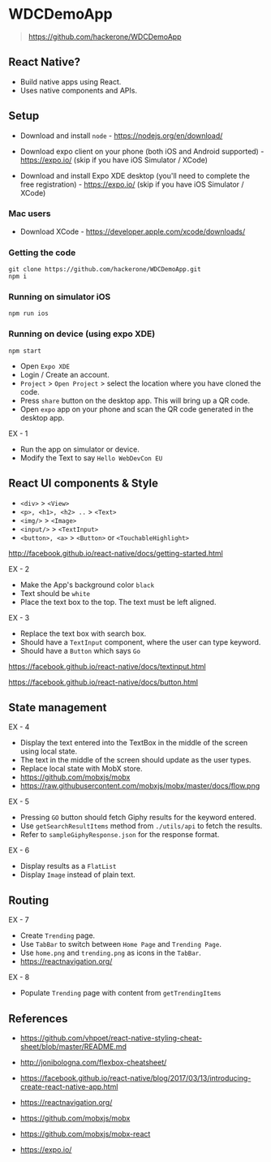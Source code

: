 # WDCDemoApp

> https://github.com/hackerone/WDCDemoApp

<!--
Morning everyone, welcome to react native workshop, 
Firstly, thanks for signing up. Today we'll be going through a very brief introduction to React Native and then we'll jump on to hands-on workshop where you'll be setting up React native dev environment and work on bunch of short excercises. Then finally build an app.
-->
## React Native?
<!--
So, what is react native? Why is it all hyped up (or was hyped up)?
It's a tool / framework which lets us build mobile apps using Javascript. There were a lot of frameworks before React Native, which promised to do the same, but they were using webview, which wasn't performant of smooth.

React native came up with a different approach. You write your logic in Javascript, but the actual native components are rendered, which allows the app UI to be fluid and performant.

So, why was it popular? A couple of reasons, It was based on React which was another JS View framework for the web, so if you knew React, you can easily get started with React Native, you write similar JSX to build Views. It tried to bring Web concepts to Native app development. And it was cross-platform. It's open source, so more contributors.

It ships with a bunch of native UIComponents and native APIs, but if the component you're looking for is not available out of the box, you can easily add it to the framework. There are a lot of open source projects out there which add new components.
-->
- Build native apps using React.
- Uses native components and APIs.

## Setup
<!--
As with any app development, you'll need some tools to get started with. And as with any JS development. Let's make sure everyone here is setup with the tools required for development.
-->
- Download and install `node` - https://nodejs.org/en/download/

- Download expo client on your phone (both iOS and Android supported) - https://expo.io/ (skip if you have iOS Simulator / XCode)

- Download and install Expo XDE desktop (you'll need to complete the free registration) - https://expo.io/ (skip if you have iOS Simulator / XCode)

### Mac users
- Download XCode - https://developer.apple.com/xcode/downloads/

### Getting the code
```
git clone https://github.com/hackerone/WDCDemoApp.git
npm i
```

### Running on simulator iOS
```
npm run ios
```

### Running on device (using expo XDE)
```
npm start
```

- Open `Expo XDE`
- Login / Create an account.
- `Project` > `Open Project` > select the location where you have cloned the code.
- Press `share` button on the desktop app. This will bring up a QR code.
- Open `expo` app on your phone and scan the QR code generated in the desktop app.

EX - 1
- Run the app on simulator or device.
- Modify the Text to say `Hello WebDevCon EU`

## React UI components & Style
<!--
React Native provides basic UI components which are required to build common UI.
They are comparable to the DOM elements available in the browser.
-->
- `<div>` >  `<View>`
- `<p>, <h1>, <h2> ..` > `<Text>`
- `<img/>` > `<Image>`
- `<input/>` > `<TextInput>`
- `<button>, <a>` > `<Button>` or `<TouchableHighlight>`

http://facebook.github.io/react-native/docs/getting-started.html

<!--
And you can style them the way you want. We don't have classes and ids here though.
You'll be passing the style reference via style property in the component.
Layout is done using flex box. 
-->
EX - 2
- Make the App's background color `black`
- Text should be `white`
- Place the text box to the top. The text must be left aligned.

EX - 3
- Replace the text box with search box.
- Should have a `TextInput` component, where the user can type keyword.
- Should have a `Button` which says `Go`
<!-- 
```
class App extends React.Component {
  render() {
    return <View>
      <TextInput />
      <Button title='Go'>
    </View>
  }
}
```
-->
https://facebook.github.io/react-native/docs/textinput.html

https://facebook.github.io/react-native/docs/button.html

## State management
<!--
> React's states are local to the component. In an app, you'd want to have states that are at a level higher than atleast the component.

> State management systems came into play. We'll be using one such system called MobX.

> 

> MobX uses `decorators` - `observer`, `observable`, `action`, `computed`
<img src='https://raw.githubusercontent.com/mobxjs/mobx/master/docs/flow.png'/>
-->
EX - 4
- Display the text entered into the TextBox in the middle of the screen using local state.
- The text in the middle of the screen should update as the user types.
- Replace local state with MobX store.
- https://github.com/mobxjs/mobx
- https://raw.githubusercontent.com/mobxjs/mobx/master/docs/flow.png

EX - 5
- Pressing `GO` button should fetch Giphy results for the keyword entered.
- Use `getSearchResultItems` method from `./utils/api` to fetch the results.
- Refer to `sampleGiphyResponse.json` for the response format.

EX - 6
- Display results as a `FlatList`
- Display `Image` instead of plain text.

## Routing
<!--
 Adding navigation to the app
 -->

EX - 7
- Create `Trending` page.
- Use `TabBar` to switch between `Home Page` and `Trending Page`.
- Use `home.png` and `trending.png` as icons in the `TabBar`.
- https://reactnavigation.org/

EX - 8
- Populate `Trending` page with content from `getTrendingItems`

## References
- https://github.com/vhpoet/react-native-styling-cheat-sheet/blob/master/README.md
- http://jonibologna.com/flexbox-cheatsheet/
- https://facebook.github.io/react-native/blog/2017/03/13/introducing-create-react-native-app.html

- https://reactnavigation.org/
- https://github.com/mobxjs/mobx
- https://github.com/mobxjs/mobx-react
- https://expo.io/